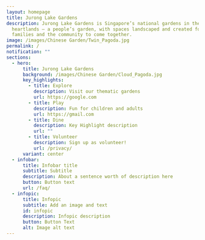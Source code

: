 ```yaml
---
layout: homepage
title: Jurong Lake Gardens
description: Jurong Lake Gardens is Singapore’s national gardens in the
  heartlands – a people’s garden, with spaces landscaped and created for
  families and the community to come together.
image: /images/Chinese Garden/Twin_Pagoda.jpg
permalink: /
notification: ""
sections:
  - hero:
      title: Jurong Lake Gardens
      background: /images/Chinese Garden/Cloud_Pagoda.jpg
      key_highlights:
        - title: Explore
          description: Visit our thematic gardens
          url: https://google.com
        - title: Play
          description: Fun for children and adults
          url: https://gmail.com
        - title: Dine
          description: Key Highlight description
          url: ""
        - title: Volunteer
          description: Sign up as volunteer!
          url: /privacy/
      variant: center
  - infobar:
      title: Infobar title
      subtitle: Subtitle
      description: About a sentence worth of description here
      button: Button text
      url: /faq/
  - infopic:
      title: Infopic
      subtitle: Add an image and text
      id: infopic
      description: Infopic description
      button: Button Text
      alt: Image alt text
---
```

